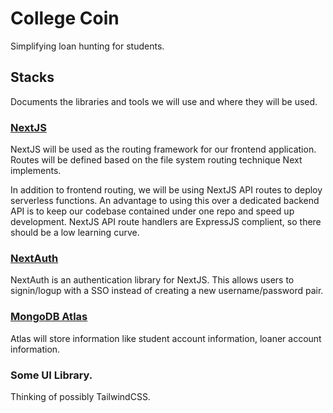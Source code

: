 # College Coin
Simplifying loan hunting for students.

## Stacks

Documents the libraries and tools we will use and where they will be used.

### [NextJS](https://nextjs.org/docs)

NextJS will be used as the routing framework for our frontend application. Routes
will be defined based on the file system routing technique Next implements.

In addition to frontend routing, we will be using NextJS API routes to deploy
serverless functions. An advantage to using this over a dedicated backend API
is to keep our codebase contained under one repo and speed up development. NextJS
API route handlers are ExpressJS complient, so there should be a low learning curve.

### [NextAuth](https://next-auth.js.org/getting-started/introduction)

NextAuth is an authentication library for NextJS. This allows users to signin/logup
with a SSO instead of creating a new username/password pair.

### [MongoDB Atlas](https://www.mongodb.com/docs/drivers/node/current/)

Atlas will store information like student account information, loaner
account information.

### Some UI Library.

Thinking of possibly TailwindCSS.
